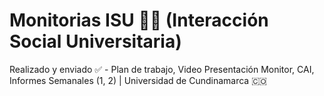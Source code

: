# Monitorias ISU 👩‍💻 (Interacción Social Universitaria)
Realizado y enviado ✅ - Plan de trabajo, Video Presentación Monitor, CAI, Informes Semanales (1, 2) | Universidad de Cundinamarca 🇨🇴
